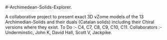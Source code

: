 #-Archimedean-Solids-Explorer.

A collaborative project to present exact 3D vZome models of the 13  Archimedian-Solids and their duals (Catalan solids) including their Chiral versions where they exist.
To Do :- C4, C7, C8, C9, C10, C11. 
Collaborators :- Underminstic, John K, David Hall, Scott V, Jackpike.
